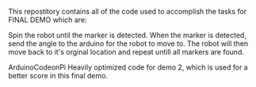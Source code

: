 This repostitory contains all of the code used to accomplish the tasks for FINAL DEMO which are:

Spin the robot until the marker is detected. When the marker is detected, send the angle to the arduino for the robot to move to. The robot will then move back to it's orginal location and repeat untill all markers are found.

ArduinoCodeonPi
Heavily optimized code for demo 2, which is used for a better score in this final demo.


